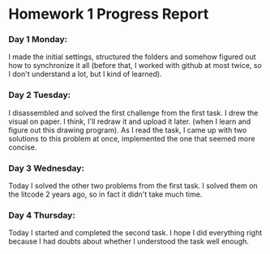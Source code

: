 # Homework 1 Progress Report

### Day 1 Monday: 
I made the initial settings, structured the folders and somehow figured out how to synchronize it all (before that, I worked with github at most twice, so I don't understand a lot, but I kind of learned).

### Day 2 Tuesday:
I disassembled and solved the first challenge from the first task. I drew the visual on paper.  I think, I'll redraw it and upload it later. (when I learn and figure out this drawing program). As I read the task, I came up with two solutions to this problem at once, implemented the one that seemed more concise.

### Day 3 Wednesday:
Today I solved the other two problems from the first task. I solved them on the litcode 2 years ago, so in fact it didn't take much time.

### Day 4 Thursday:
Today I started and completed the second task. I hope I did everything right because I had doubts about whether I understood the task well enough.